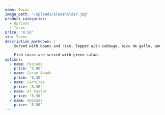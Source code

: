 ```yaml
---
name: Tacos
image_path: "/uploads/placeholder.jpg"
product_categories:
  - Options
  - Tacos
price: '8.50'
sku: Tacos
description_markdown: |
    Served with beans and rice. Topped with cabbage, pice de gallo, and cheese.

    Fish tacos are served with green salad.
options:
  - name: Pescado
    price: '9.00'
  - name: Carne Asada
    price: '8.50'
  - name: Carnitas
    price: '8.50'
  - name: Al Pastor
    price: '8.50'
  - name: Adobada
    price: '8.50'
---
```

